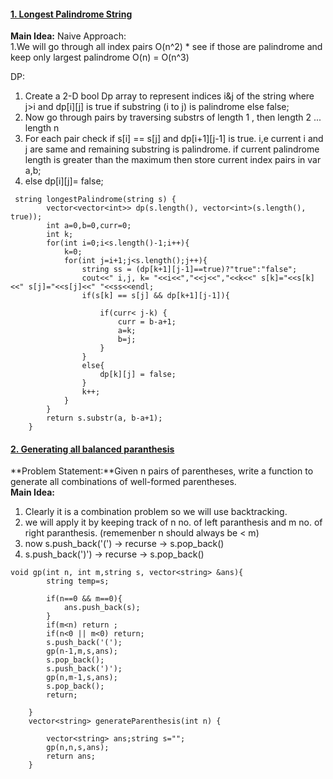 #### [1. Longest Palindrome String](https://leetcode.com/problems/longest-palindromic-substring/submissions/)
**Main Idea:**
Naive Approach:  
1.We will go through all index pairs O(n^2) * see if those are palindrome and keep only largest palindrome O(n) = O(n^3)

DP:  
1. Create a 2-D bool Dp array to represent indices i&j of the string where j>i and dp[i][j] is true if substring (i to j) is palindrome else false;
2. Now go through pairs by traversing substrs of length 1 , then length 2 ... length n
3. For each pair check if s[i] == s[j] and dp[i+1][j-1] is true. i,e current i and j are same and remaining substring is palindrome. if current palindrome length is greater than the maximum then store current index pairs in var a,b;
4. else dp[i][j]= false;

```
 string longestPalindrome(string s) {
        vector<vector<int>> dp(s.length(), vector<int>(s.length(), true));
        int a=0,b=0,curr=0;
        int k;
        for(int i=0;i<s.length()-1;i++){
            k=0;
            for(int j=i+1;j<s.length();j++){
                string ss = (dp[k+1][j-1]==true)?"true":"false";
                cout<<" i,j, k= "<<i<<","<<j<<","<<k<<" s[k]="<<s[k]<<" s[j]="<<s[j]<<" "<<ss<<endl;
                if(s[k] == s[j] && dp[k+1][j-1]){
                    
                    if(curr< j-k) {
                        curr = b-a+1;
                        a=k;
                        b=j;
                    }
                }
                else{
                    dp[k][j] = false;
                }
                k++;
            }
        }
        return s.substr(a, b-a+1);
    }
```
#### [2. Generating all balanced paranthesis](https://leetcode.com/problems/generate-parentheses/)
**Problem Statement:**Given n pairs of parentheses, write a function to generate all combinations of well-formed parentheses.  
**Main Idea:**  
1. Clearly it is a combination problem so we will use backtracking.
2. we will apply it by keeping track of n no. of left paranthesis and m no. of right paranthesis. (rememenber n should always be < m)
3. now s.push_back('(') -> recurse -> s.pop_back()
4. s.push_back(')') -> recurse -> s.pop_back()

```
void gp(int n, int m,string s, vector<string> &ans){
        string temp=s;
        
        if(n==0 && m==0){
            ans.push_back(s);
        }
        if(m<n) return ;
        if(n<0 || m<0) return;
        s.push_back('(');
        gp(n-1,m,s,ans);
        s.pop_back();
        s.push_back(')');
        gp(n,m-1,s,ans);
        s.pop_back();
        return;
        
    }
    vector<string> generateParenthesis(int n) {
        
        vector<string> ans;string s="";
        gp(n,n,s,ans);
        return ans;
    }
```
